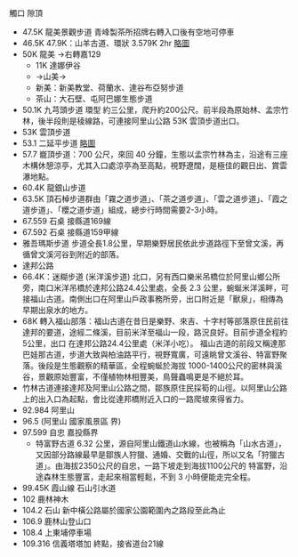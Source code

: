 觸口 隙頂
* 47.5K 龍美景觀步道 青峰製茶所招牌右轉入口後有空地可停車
* 46.5K 47.9K：山羊古道、環狀 3.579K 2hr [略圖](http://photo.xuite.net/lin6151/15243939/3.jpg)
* 50K 龍美 →右轉嘉129
	* 11K 達娜伊谷
	* →山美→
	* 新美：新美教堂、荷蘭水、達谷布亞努步道
	* 茶山：大石壁、屯阿巴娜生態步道
* 50.1K 九芎頭步道 環型 約三公里，爬升約200公尺。前半段為原始林、孟宗竹林，後半段則是稜線路，可連接阿里山公路 53K 雲頂步道出口。
* 53K 雲頂步道
* 53.1 二延平步道 [略圖](http://photo.xuite.net/lin6151/15243939/32.jpg)
* 57.7 巃頂步道：700 公尺，來回 40 分鐘，生態以孟宗竹林為主，沿途有三座木構休憩涼亭，尤其入口處涼亭為至高點，視野遼闊，是極佳的觀日出、賞雲瀑地點。
* 60.4K 龍銀山步道
* 63.5K 頂石棹步道群由「霧之道步道」、「茶之道步道」、「雲之道步道」、「霞之道步道」、「櫻之道步道」組成，總步行時間需要2-3小時。
* 67.559 石桌 接縣道169線
* 67.592 石桌 接縣道159甲線
* 雅吾瑪斯步道 步道全長1.8公里，早期樂野居民依此步道路徑下至曾文溪，再循曾文溪河谷到附近的部落。
* 達邦公路
* 66.4K：迷糊步道 (米洋溪步道) 北口，另有西口樂米吊橋位於阿里山鄉公所旁，南口米洋吊橋於達邦公路24.4公里處，全長 2.3 公里，蜿蜒米洋溪畔，可接福山古道。南側出口在阿里山戶政事務所旁，出口附近是「獸泉」，相傳為早期出泉水的地方。
* 68K 轉入福山部落：福山古道在昔日是樂野、來吉、十字村等部落原住民前往達邦的要道，途經二條溪，目前米洋至福山一段，路況良好。目前步道全程約5公里，出口 在達邦公路24.4公里處（米洋小吃）。 福山古道的前段又稱達那巴娃那古道，步道大致與柏油路平行，視野寬廣，可遠眺曾文溪谷、特富野聚落。後段是生態觀察的精華區，全程蜿蜒於海拔 1000-1400公尺的密林與溪谷，景觀原始豐富，不僅植物林相豐美，鳥聲蟲鳴更是不絕於耳。
* 竹林古道連接達邦及阿里山公路之間，鄒族原住民採筍的山徑。以阿里山公路上的出入口為起點，會比從達邦橋附近入口的一路爬坡來得省力。
* 92.984 阿里山
* 96.5 (阿里山 國家風景區 界)
* 97.599 自忠 嘉投縣界
	* 特富野古道 6.32 公里，源自阿里山鐵道山水線，也被稱為「山水古道」，又因部分路線最早是鄒族人狩獵、通婚、交戰的山徑，所以又名「狩獵古道」。由海拔2350公尺的自忠，一路下坡走到海拔1100公尺的 特富野，沿途森林生態豐富，走起來相當輕鬆，不到 3 小時便能走完全程。
* 99.45K 霞山線 石山引水道
* 102 鹿林神木
* 104.2 石山 新中橫公路屬於國家公園範圍內之路段至此為止
* 106.9 鹿林山登山口
* 108.4 上東埔停車場
* 109.316 信義塔塔加 終點，接省道台21線

